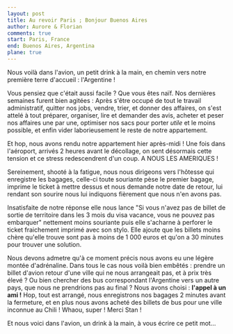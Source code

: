 ```yaml
---
layout: post
title: Au revoir Paris ; Bonjour Buenos Aires
author: Aurore & Florian
comments: true
start: Paris, France
end: Buenos Aires, Argentina
plane: true
---
```


Nous voilà dans l'avion, un petit drink à la main, en chemin vers notre première terre d'accueil : l'Argentine !

Vous pensiez que c'était aussi facile ? Que vous êtes naïf.
Nos dernières semaines furent bien agitées :
Après s'être occupé de tout le travail administratif, quitter nos jobs, vendre, trier, et donner des affaires, on s'est attelé à tout préparer, organiser, lire et demander des avis, acheter et peser nos affaires une par une, optimiser nos sacs pour porter *utile* et le moins possible, et enfin vider laborieusement le reste de notre appartement.

Et hop, nous avons rendu notre appartement hier après-midi !
Une fois dans l'aéroport, arrivés 2 heures avant le décollage, on sent désormais cette tension et ce stress redescendrent d'un coup. A NOUS LES AMERIQUES !

Sereinement, shooté à la fatigue, nous nous dirigeons vers l'hôtesse qui enregistre les bagages, celle-ci toute souriante pèse le premier bagage, imprime le ticket à mettre dessus et nous demande notre date de retour, lui rendant son sourire nous lui indiquons fièrement que nous n'en avons pas.

Insatisfaite de notre réponse elle nous lance "Si vous n'avez pas de billet de sortie de territoire dans les 3 mois du visa vacance, vous ne pouvez pas embarquer" nettement moins souriante puis elle s'acharne à perforer le ticket fraichement imprimé avec son stylo. Elle ajoute que les billets moins chère qu'elle trouve sont pas à moins de 1 000 euros et qu'on a 30 minutes pour trouver une solution.

Nous devons admetre qu'à ce moment précis nous avons eu une légère montée d'adrénaline. Dans tous le cas nous voilà bien embêtés : prendre un billet d'avion retour d'une ville qui ne nous arrangeait pas, et à prix très élevé ? Ou bien chercher des bus correspondant l'Argentine vers un autre pays, que nous ne prendrions pas au final ?
Nous avons choisi : **l'appel à un ami !**
Hop, tout est arrangé, nous enregistrons nos bagages 2 minutes avant la fermeture, et en plus nous avons acheté des billets de bus pour une ville inconnue au Chili ! Whaou, super !
Merci Stan !

Et nous voici dans l'avion, un drink à la main, à vous écrire ce petit mot...


